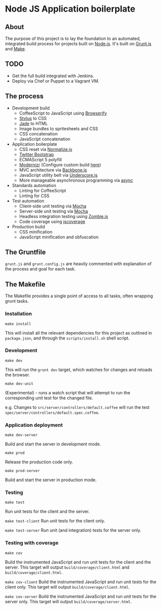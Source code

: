 # Node JS Application boilerplate

## About

The purpose of this project is to lay the foundation to an automated, integrated
build process for projects built on [Node.js](http://nodejs.org). It's built on
[Grunt.js](http://gruntjs.com) and [Make](http://en.wikipedia.org/wiki/Make_(software)).

## TODO

* Get the full build integrated with Jenkins.
* Deploy via Chef or Puppet to a Vagrant VM.

## The process

* Development build
	* CoffeeScript to JavaScript using [Browserify](https://github.com/substack/node-browserify)
	* [Stylus](http://learnboost.github.com/stylus) to CSS
	* [Jade](https://github.com/visionmedia/jade) to HTML
	* Image bundles to spritesheets and CSS
	* CSS concatenation
	* JavaScript concatenation
* Application boilerplate
	* CSS reset via [Normalize.js](http://necolas.github.com/normalize.css)
	* [Twitter Bootstrap](http://twitter.github.com/bootstrap)
	* ECMAScript 5 polyfill
	* [Modernizr](http://modernizr.org) (Configure custom build [here](http://modernizr.com/download))
	* MVC architecture via [Backbone.js](http://backbonejs.org)
	* JavaScript utility belt via [Underscore.js](http://underscorejs.org)
	* More manageable asynchronous programming via [async](http://github.com/caolan/async)
* Standards automation
	* Linting for CoffeeScript
	* Linting for CSS
* Test automation
	* Client-side unit testing via [Mocha](http://visionmedia.github.com/mocha)
	* Server-side unit testing via [Mocha](http://visionmedia.github.com/mocha)
	* Headless integration testing using [Zombie.js](http://zombie.labnotes.org)
	* Code coverage using [jscoverage](http://siliconforks.com/jscoverage)
* Production build
	* CSS minification
	* JavaScript minification and obfuscation

## The Gruntfile

```grunt.js``` and ```grunt.config.js``` are heavily commented with explanation
of the process and goal for each task.

## The Makefile

The Makefile provides a single point of access to all tasks, often wrapping
grunt tasks.

### Installation

```make install```

This will install all the relevant dependencies for this project as outlined in
```package.json```, and through the ```scripts/install.sh``` shell script.

### Development

```make dev```

This will run the ```grunt dev``` target, which watches for changes and reloads
the browser.

```make dev-unit```

(Experimental) - runs a watch script that will attempt to run the corresponding
unit test for the changed file.

e.g. Changes to ```src/server/controllers/default.coffee``` will run the test
```spec/server/controllers/default.spec.coffee```.

### Application deployment

```make dev-server```

Build and start the server in development mode.

```make prod```

Release the production code only.

```make prod-server```

Build and start the server in production mode.

### Testing

```make test```

Run unit tests for the client and the server.

```make test-client```
Run unit tests for the client only.

```make test-server```
Run unit (and integration) tests for the server only.

### Testing with coverage

```make cov```

Build the instrumented JavaScript and run unit tests for the client and the
server. This target will output ```build/coverage/client.html``` and
```build/coverage/client.html```.

```make cov-client```
Build the instrumented JavaScript and run unit tests for the client only. This
target will output ```build/coverage/client.html```.

```make cov-server```
Build the instrumented JavaScript and run unit tests for the server only. This
target will output  ```build/coverage/server.html```.
